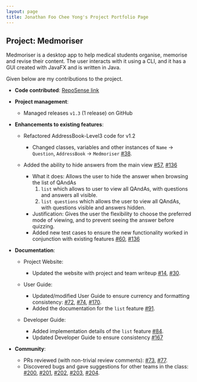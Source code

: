 ```yaml
---
layout: page
title: Jonathan Foo Chee Yong's Project Portfolio Page
---
```


## Project: Medmoriser

Medmoriser is a desktop app to help medical students organise, memorise and revise their content. The user interacts with it using a CLI, and it has a GUI created with JavaFX and is written in Java.

Given below are my contributions to the project.

* **Code contributed**: [RepoSense link](https://nus-cs2103-ay2021s1.github.io/tp-dashboard/#breakdown=true&search=jonfoocy)

* **Project management**:
  * Managed releases `v1.3` (1 release) on GitHub

* **Enhancements to existing features**:
  * Refactored AddressBook-Level3 code for v1.2
    * Changed classes, variables and other instances of `Name` → `Question`, `AddressBook` → `Medmoriser` [\#38](https://github.com/AY2021S1-CS2103T-W15-1/tp/pull/38).

  * Added the ability to hide answers from the main view [\#57](https://github.com/AY2021S1-CS2103T-W15-1/tp/pull/57), [\#136](https://github.com/AY2021S1-CS2103T-W15-1/tp/pull/136)
    * What it does: Allows the user to hide the answer when browsing the list of QAndAs
        1. `list` which allows to user to view all QAndAs, with questions and answers all visible.
        2. `list questions` which allows the user to view all QAndAs, with questions visible and answers hidden.
    * Justification: Gives the user the flexibility to choose the preferred mode of viewing, 
    and to prevent seeing the answer before quizzing.
    * Added new test cases to ensure the new functionality worked in conjunction with existing features [\#60](https://github.com/AY2021S1-CS2103T-W15-1/tp/pull/60), [\#136](https://github.com/AY2021S1-CS2103T-W15-1/tp/pull/136)

* **Documentation**:
  * Project Website:
    * Updated the website with project and team writeup [\#14](https://github.com/AY2021S1-CS2103T-W15-1/tp/pull/14), [\#30](https://github.com/AY2021S1-CS2103T-W15-1/tp/pull/30).
  
  * User Guide:
    * Updated/modified User Guide to ensure currency and formatting consistency: [\#72](https://github.com/AY2021S1-CS2103T-W15-1/tp/pull/72), [\#74](https://github.com/AY2021S1-CS2103T-W15-1/tp/pull/74), [\#170](https://github.com/AY2021S1-CS2103T-W15-1/tp/pull/170).
    * Added the documentation for the `list` feature [\#91](https://github.com/AY2021S1-CS2103T-W15-1/tp/pull/91).
  
  * Developer Guide:
    * Added implementation details of the `list` feature [\#84](https://github.com/AY2021S1-CS2103T-W15-1/tp/pull/84).
    * Updated Developer Guide to ensure consistency [\#167](https://github.com/AY2021S1-CS2103T-W15-1/tp/pull/167)

* **Community**:
  * PRs reviewed (with non-trivial review comments): [\#73](https://github.com/AY2021S1-CS2103T-W15-1/tp/pull/73), 
  [\#77](https://github.com/AY2021S1-CS2103T-W15-1/tp/pull/77).
  * Discovered bugs and gave suggestions for other teams in the class: [\#200](https://github.com/AY2021S1-CS2103T-W10-1/tp/issues/200), [\#201](https://github.com/AY2021S1-CS2103T-W10-1/tp/issues/201), [\#202](https://github.com/AY2021S1-CS2103T-W10-1/tp/issues/202), [\#203](https://github.com/AY2021S1-CS2103T-W10-1/tp/issues/203), [\#204](https://github.com/AY2021S1-CS2103T-W10-1/tp/issues/204).
